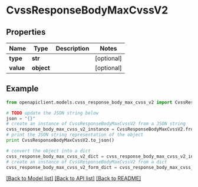 # CvssResponseBodyMaxCvssV2


## Properties
Name | Type | Description | Notes
------------ | ------------- | ------------- | -------------
**type** | **str** |  | [optional] 
**value** | **object** |  | [optional] 

## Example

```python
from openapiclient.models.cvss_response_body_max_cvss_v2 import CvssResponseBodyMaxCvssV2

# TODO update the JSON string below
json = "{}"
# create an instance of CvssResponseBodyMaxCvssV2 from a JSON string
cvss_response_body_max_cvss_v2_instance = CvssResponseBodyMaxCvssV2.from_json(json)
# print the JSON string representation of the object
print CvssResponseBodyMaxCvssV2.to_json()

# convert the object into a dict
cvss_response_body_max_cvss_v2_dict = cvss_response_body_max_cvss_v2_instance.to_dict()
# create an instance of CvssResponseBodyMaxCvssV2 from a dict
cvss_response_body_max_cvss_v2_form_dict = cvss_response_body_max_cvss_v2.from_dict(cvss_response_body_max_cvss_v2_dict)
```
[[Back to Model list]](../README.md#documentation-for-models) [[Back to API list]](../README.md#documentation-for-api-endpoints) [[Back to README]](../README.md)


